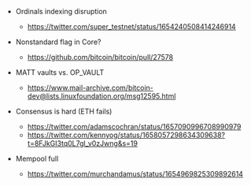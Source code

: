 
- Ordinals indexing disruption
  - <https://twitter.com/super_testnet/status/1654240508414246914>

- Nonstandard flag in Core?
  - <https://github.com/bitcoin/bitcoin/pull/27578>

- MATT vaults vs. OP_VAULT
  - <https://www.mail-archive.com/bitcoin-dev@lists.linuxfoundation.org/msg12595.html>

- Consensus is hard (ETH fails)
  - <https://twitter.com/adamscochran/status/1657090996708990979>
  - <https://twitter.com/kennyog/status/1658057298634309638?t=8FJkGI3tq0L7gl_v0zJwng&s=19>

- Mempool full
  - <https://twitter.com/murchandamus/status/1654969825309892614>
